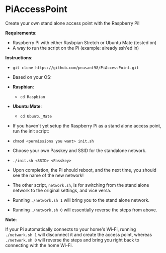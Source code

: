 # PiAccessPoint

Create your own stand alone access point with the Raspberry Pi!

**Requirements**:
- Raspberry Pi with either Rasbpian Stretch or Ubuntu Mate (tested on)
- A way to run the script on the Pi (example: already ssh'ed in)

**Instructions**:
- `git clone https://github.com/peasant98/PiAccessPoint.git`
- Based on your OS:
- **Raspbian**:
    - `cd Raspbian`
- **Ubuntu Mate**:
    - `cd Ubuntu_Mate`
- If you haven't yet setup the Raspberry Pi as a stand alone access point, run the init script:
- `chmod <permissions you want> init.sh`
- Choose your own Passkey and SSID for the standalone network.
- `./init.sh <SSID> <Passkey>`
- Upon completion, the Pi should reboot, and the next time, you should see the name of the new network!

- The other script, `network.sh`, is for switching from the stand alone network to the original settings, and vice versa.

- Running `./network.sh 1` will bring you to the stand alone network.
- Running `./network.sh 0` will essentially reverse the steps from above. 


**Note**:

If your Pi automatically connects to your home's Wi-Fi, running `./network.sh 1` will disconnect it and create the access point, whereas `./network.sh 0` will reverse the steps and bring you right back to connecting with the home Wi-Fi.
